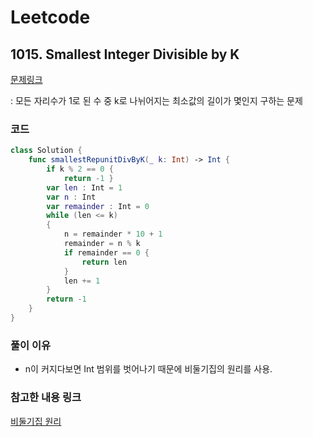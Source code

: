 # Leetcode

## 1015. Smallest Integer Divisible by K


[문제링크](https://leetcode.com/problems/smallest-integer-divisible-by-k/)

: 모든 자리수가 1로 된 수 중 k로 나뉘어지는 최소값의 길이가 몇인지 구하는 문제


### 코드

```swift
class Solution {
    func smallestRepunitDivByK(_ k: Int) -> Int {
        if k % 2 == 0 {
            return -1 }
        var len : Int = 1
        var n : Int
        var remainder : Int = 0
        while (len <= k)
        {
            n = remainder * 10 + 1
            remainder = n % k
            if remainder == 0 {
                return len
            }
            len += 1
        }
        return -1
    }
}
```

### 풀이 이유

- n이 커지다보면 Int 범위를 벗어나기 때문에
비둘기집의 원리를 사용.

### 참고한 내용 링크
[비둘기집 원리](https://ko.wikipedia.org/wiki/비둘기집_원리)
